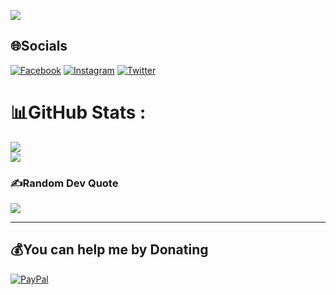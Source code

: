 [![](https://visitcount.itsvg.in/api?id=zaidkhan0997&icon=2&color=3)](https://visitcount.itsvg.in)

## 🌐Socials
[![Facebook](https://img.shields.io/badge/Facebook-%231877F2.svg?logo=Facebook&logoColor=white)](https://facebook.com/zaidkhan00997) [![Instagram](https://img.shields.io/badge/Instagram-%23E4405F.svg?logo=Instagram&logoColor=white)](https://instagram.com/zaidkhan0997) [![Twitter](https://img.shields.io/badge/Twitter-%231DA1F2.svg?logo=Twitter&logoColor=white)](https://twitter.com/zaid_khan0997)
# 📊GitHub Stats :
![](https://github-readme-stats.vercel.app/api?username=zaidkhan0997&theme=merko&hide_border=true&include_all_commits=true&count_private=true)<br/>
![](https://github-readme-streak-stats.herokuapp.com/?user=zaidkhan0997&theme=merko&hide_border=true)<br/>

### ✍️Random Dev Quote
![](https://quotes-github-readme.vercel.app/api?type=vetical&theme=merko)

---

  ## 💰You can help me by Donating
  [![PayPal](https://img.shields.io/badge/PayPal-00457C?style=for-the-badge&logo=paypal&logoColor=white)](https://paypal.me/zaidkhan099)
